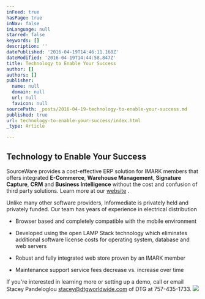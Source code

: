 ```yaml
---
inFeed: true
hasPage: true
inNav: false
inLanguage: null
starred: false
keywords: []
description: ''
datePublished: '2016-04-19T14:46:11.168Z'
dateModified: '2016-04-19T14:44:58.847Z'
title: Technology to Enable Your Success
author: []
authors: []
publisher:
  name: null
  domain: null
  url: null
  favicon: null
sourcePath: _posts/2016-04-19-technology-to-enable-your-success.md
published: true
url: technology-to-enable-your-success/index.html
_type: Article

---
```

## Technology to Enable Your Success

SourceWare provides a cost-effective ERP solution for IMARK members that offers integrated **E-Commerce**, **Warehouse Management**, **Signature Capture**, **CRM** and **Business Intelligence** without the cost and confusion of third party solutions. Learn more at our [website][0] . 

Unlike many other software providers, Informediate is privately held and privately funded. Our team has years of experience in electrical distribution 

* Browser based and completely compatible with the mobile environment 

* Developed using the open LAMP Stack technology which eliminates additional software license costs for operating system, database and web servers 

* Robust and fully integrated web store proven by an IMARK member 

* Maintenance support service fees decrease vs. increase over time 

If you're interested in learning more or setting up a demo, call or email Stacey Pandeloglou stacey@dtgworldwide.com of DTG at 757-435-1733\. ![](https://the-grid-user-content.s3-us-west-2.amazonaws.com/e10aed02-2753-4b5a-8692-b384dff06564.jpg)

[0]: www.informediate.com/electrical